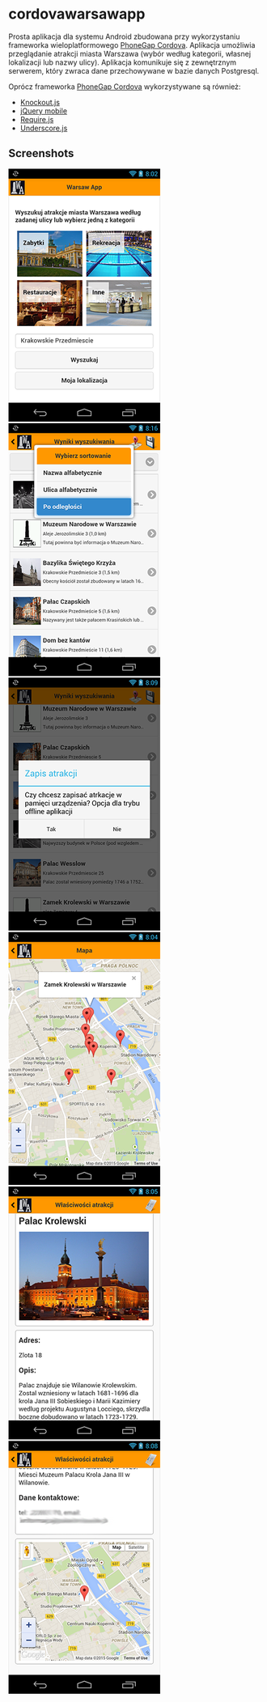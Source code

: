 # cordovawarsawapp

Prosta aplikacja dla systemu Android zbudowana przy wykorzystaniu frameworka wieloplatformowego [PhoneGap Cordova][1]. Aplikacja umożliwia przeglądanie atrakcji miasta Warszawa (wybór według kategorii, własnej lokalizacji lub nazwy ulicy). Aplikacja komunikuje się z zewnętrznym serwerem, który zwraca dane przechowywane w bazie danych Postgresql.

Oprócz frameworka [PhoneGap Cordova][1] wykorzystywane są również:
* [Knockout.js][3]
* [jQuery mobile][2]
* [Require.js][4]
* [Underscore.js][5]

Screenshots
-----------
![Screenshot 1][6]
![Screenshot 2][12]
![Screenshot 3][11]
![Screenshot 4][8]
![Screenshot 5][9]
![Screenshot 6][10]

[1]: http://phonegap.com/
[2]: https://jquerymobile.com/
[3]: http://knockoutjs.com/
[4]: http://requirejs.org/
[5]: http://underscorejs.org/
[6]: ./screenshots/screen1.png
[8]: ./screenshots/screen3.png
[9]: ./screenshots/screen4.png
[10]: ./screenshots/screen5.png
[11]: ./screenshots/screen7.png
[12]: ./screenshots/screen8.png
